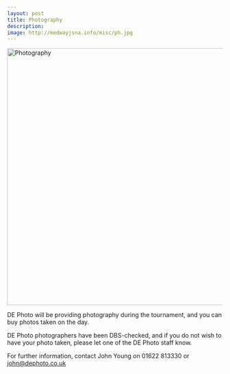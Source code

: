 ```yaml
---
layout: post
title: Photography
description: 
image: http://medwayjsna.info/misc/ph.jpg
---
```



<img src="http://medwayjsna.info/misc/ph.jpg" alt="Photography" width="600" />

DE Photo will be providing photography during the tournament, and you can buy
photos taken on the day.

DE Photo photographers have been DBS-checked, and if you do not wish to have
your photo taken, please let one of the DE Photo staff know.

For further information, contact John Young on 01622 813330 or
john@dephoto.co.uk
